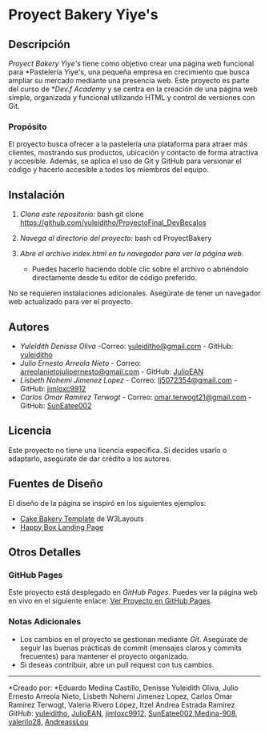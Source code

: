 # Proyect Bakery Yiye's

## Descripción
*Proyect Bakery Yiye's* tiene como objetivo crear una página web funcional para *Pastelería Yiye's, una pequeña empresa en crecimiento que busca ampliar su mercado mediante una presencia web. Este proyecto es parte del curso de **Dev.f Academy* y se centra en la creación de una página web simple, organizada y funcional utilizando HTML y control de versiones con Git.

### Propósito
El proyecto busca ofrecer a la pastelería una plataforma para atraer más clientes, mostrando sus productos, ubicación y contacto de forma atractiva y accesible. Además, se aplica el uso de Git y GitHub para versionar el código y hacerlo accesible a todos los miembros del equipo.

## Instalación

1. *Clona este repositorio:*
    bash
    git clone https://github.com/yuleiditho/ProyectoFinal_DevBecalos
    

2. *Navega al directorio del proyecto:*
    bash
    cd ProyectBakery
    

3. *Abre el archivo index.html en tu navegador para ver la página web.*
    * Puedes hacerlo haciendo doble clic sobre el archivo o abriéndolo directamente desde tu editor de código preferido.

No se requieren instalaciones adicionales. Asegúrate de tener un navegador web actualizado para ver el proyecto.

## Autores


- *Yuleidith Denisse Oliva* -Correo: yuleiditho@gmail.com - GitHub: [yuleiditho](https://github.com/yuleiditho)
- *Julio Ernesto Arreola Nieto* - Correo: arreolanietojulioernesto@gmail.com - GitHub: [JulioEAN](https://github.com/JulioEAN)
- *Lisbeth Nohemi Jimenez Lopez* - Correo: lj5072354@gmail.com - GitHub: [jimloxc9912](https://github.com/jimloxc9912)
- *Carlos Omar Ramirez Terwogt* - Correo: omar.terwogt21@gmail.com - GitHub: [SunEatee002](https://github.com/SunEatee002)

## Licencia

Este proyecto no tiene una licencia específica. Si decides usarlo o adaptarlo, asegúrate de dar crédito a los autores.

## Fuentes de Diseño

El diseño de la página se inspiró en los siguientes ejemplos:

- [Cake Bakery Template](https://p.w3layouts.com/demos_new/template_demo/20-09-2018/cakes_bakery-demo_Free/190696682/web/index.html) de W3Layouts
- [Happy Box Landing Page](https://happy-box-lp.mp.dzencode.com/)

## Otros Detalles

### GitHub Pages
Este proyecto está desplegado en *GitHub Pages*. Puedes ver la página web en vivo en el siguiente enlace: [Ver Proyecto en GitHub Pages](https://JulioEAN.github.io/ProyectBakery).

### Notas Adicionales
- Los cambios en el proyecto se gestionan mediante *Git*. Asegúrate de seguir las buenas prácticas de commit (mensajes claros y commits frecuentes) para mantener el proyecto organizado.
- Si deseas contribuir, abre un pull request con tus cambios.

---

*Creado por: *Eduardo Medina Castillo, Denisse Yuleidith Oliva, Julio Ernesto Arreola Nieto, Lisbeth Nohemi Jimenez Lopez, Carlos Omar Ramirez Terwogt, Valeria Rivero López, Itzel Andrea Estrada Ramírez  
*GitHub*:  [yuleiditho](https://github.com/yuleiditho), [JulioEAN](https://github.com/JulioEAN), [jimloxc9912](https://github.com/jimloxc9912), [SunEatee002](https://github.com/SunEatee002),[Medina-908](https://github.com/Medina-908), [valerilo28](https://github.com/valerilo28), [AndreassLou](https://github.com/AndreassLou)
